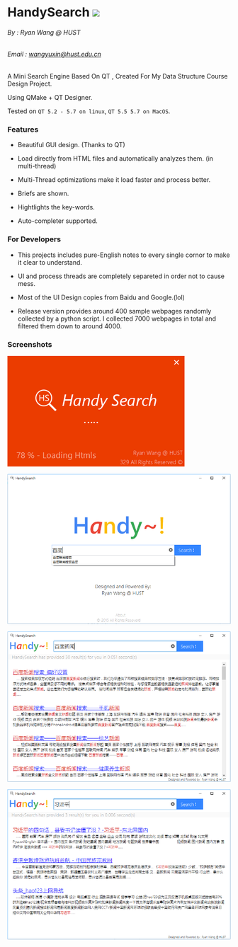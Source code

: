 # HandySearch ![](https://travis-ci.org/RyanWangGit/HandySearch.svg?branch=master)
###### By : Ryan Wang @ HUST
###### Email : wangyuxin@hust.edu.cn

A Mini Search Engine Based On QT , Created For My Data Structure Course Design Project. 

Using QMake + QT Designer.

Tested on `QT 5.2 - 5.7 on linux`, `QT 5.5 5.7 on MacOS`. 

### Features
* Beautiful GUI design. (Thanks to QT)

* Load directly from HTML files and automatically analyzes them. (in multi-thread)

* Multi-Thread optimizations make it load faster and process better.

* Briefs are shown.

* Hightlights the key-words.

* Auto-completer supported.

### For Developers
* This projects includes pure-English notes to every single cornor to make it clear to understand.
     
* UI and process threads are completely separeted in order not to cause mess.

* Most of the UI Design copies from Baidu and Google.(lol)

* Release version provides around 400 sample webpages randomly collected by a python script. I collected 7000 webpages in total and filtered them down to around 4000.

### Screenshots

![#1](https://github.com/RyanWangGit/HandySearch/raw/master/Screenshots/1.png)

![#2](https://github.com/RyanWangGit/HandySearch/raw/master/Screenshots/2.png)

![#3](https://github.com/RyanWangGit/HandySearch/raw/master/Screenshots/3.png)

![#4](https://github.com/RyanWangGit/HandySearch/raw/master/Screenshots/4.png)
